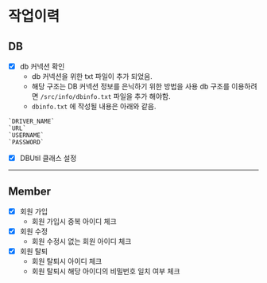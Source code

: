 # 작업이력

## DB

- [x] db 커넥션 확인
  - db 커넥션을 위한 txt 파일이 추가 되었음.
  - 해당 구조는 DB 커넥션 정보를 은닉하기 위한 방법을 사용 db 구조를 이용하려면 `/src/info/dbinfo.txt` 파일을 추가 해야함.
  - `dbinfo.txt` 에 작성될 내용은 아래와 같음.
``` text
`DRIVER_NAME`
`URL`
`USERNAME`
`PASSWORD`
```

- [x] DBUtil 클래스 설정

---

## Member

- [x] 회원 가입
  - 회원 가입시 중복 아이디 체크 
- [x] 회원 수정
  - 회원 수정시 없는 회원 아이디 체크 
- [x] 회원 탈퇴
  - 회원 탈퇴시 아이디 체크
  - 회원 탈퇴시 해당 아이디의 비밀번호 일치 여부 체크
